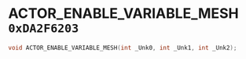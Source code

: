 # ACTOR_ENABLE_VARIABLE_MESH `0xDA2F6203`

```cpp
void ACTOR_ENABLE_VARIABLE_MESH(int _Unk0, int _Unk1, int _Unk2);
```